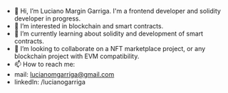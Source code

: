 - 👋 Hi, I’m Luciano Margin Garriga. I'm a frontend developer and solidity developer in progress.
- 👀 I’m interested in blockchain and smart contracts.
- 🌱 I’m currently learning about solidity and development of smart contracts. 
- 💞️ I’m looking to collaborate on a NFT marketplace project, or any blockchain project with EVM compatibility.
- 📫 How to reach me:
- mail: lucianomgarriga@gmail.com
- linkedIn: /lucianogarriga

<!---
lucianogarriga/lucianogarriga is a ✨ special ✨ repository because its `README.md` (this file) appears on your GitHub profile.
You can click the Preview link to take a look at your changes.
--->
